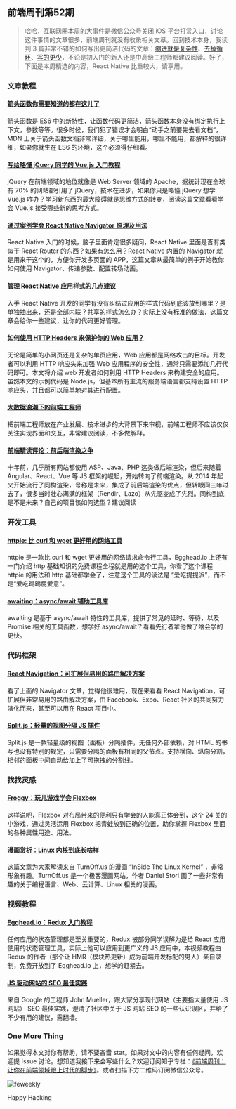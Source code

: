 ## 前端周刊第52期

> 哈哈，互联网圈本周的大事件是微信公众号关闭 iOS 平台打赏入口，讨论这件事情的文章很多，前端周刊就没有收录相关文章。回到技术本身，我读到 3 篇非常不错的如何写出更简洁代码的文章：<a href="http://jrsinclair.com/articles/2017/indentation-is-the-enemy-less-complex-javascript/">缩进就是复杂性</a>、<a href="http://jrsinclair.com/articles/2017/javascript-without-loops/">去掉循环</a>、<a href="http://jrsinclair.com/articles/2017/javascript-but-less-iffy/">写的更少</a>，不论是初入门的新人还是中高级工程师都建议阅读。好了，下面是本周精选的内容，React Native 比重较大，请享用。

### 文章教程

#### [箭头函数你需要知道的都在这儿了](https://developer.mozilla.org/en-US/docs/Web/JavaScript/Reference/Functions/Arrow_functions)

箭头函数是 ES6 中的新特性，让函数代码更简洁，箭头函数本身没有绑定执行上下文，参数等等。很多时候，我们犯了错误才会明白“动手之前要先去看文档”，MDN 上关于箭头函数文档非常详细，关于哪里能用，哪里不能用，都解释的很详细，如果你就生在 ES6 的环境，这个必须得仔细看。

#### [写给略懂 jQuery 同学的 Vue.js 入门教程](https://medium.freecodecamp.com/vue-js-introduction-for-people-who-know-just-enough-jquery-to-get-by-eab5aa193d77)

jQuery 在前端领域的地位就像是 Web Server 领域的 Apache，据统计现在全球有 70% 的网站都引用了 jQuery，技术在进步，如果你只是略懂 jQuery 想学 Vue.js 咋办？学习新东西的最大障碍就是思维方式的转变，阅读这篇文章看看学会 Vue.js 接受哪些新的思考方式。

#### [通过案例学会 React Native Navigator  原理及用法](https://medium.com/react-native-training/react-native-navigator-navigating-like-a-pro-in-react-native-3cb1b6dc1e30)

React Native 入门的时候，脑子里面肯定很多疑问，React Native 里面是否有类似于 React Router 的东西？如果有怎么用？React Native 内置的 Navigator 就是用来干这个的，方便你开发多页面的 APP，这篇文章从最简单的例子开始教你如何使用 Navigator、传递参数、配置转场动画。

#### [管理 React Native 应用样式的几点建议](https://medium.com/@tommylackemann/managing-styles-in-react-native-3546d3482d73)

入手 React Native 开发的同学有没有纠结过应用的样式代码到底该放到哪里？是单独抽出来，还是全部内联？共享的样式怎么办？实际上没有标准的做法，这篇文章会给你一些建议，让你的代码更好管理。

#### [如何使用 HTTP Headers 来保护你的 Web 应用？](https://juejin.im/post/58f5d3718d6d810057c18f75)

无论是简单的小网页还是复杂的单页应用，Web 应用都是网络攻击的目标。开发者可以利用 HTTP 响应头来加强 Web 应用程序的安全性，通常只需要添加几行代码即可。本文将介绍 web 开发者如何利用 HTTP Headers 来构建安全的应用。虽然本文的示例代码是 Node.js，但基本所有主流的服务端语言都支持设置 HTTP 响应头，并且都可以简单地对其进行配置。

#### [大数据浪潮下的前端工程师](https://zhuanlan.zhihu.com/p/25825404?group_id=837335635386826752)

把前端工程师放在产业发展、技术进步的大背景下来审视，前端工程师不应该仅仅关注实现界面和交互，非常建议阅读，不多做解释。

#### [前端精读评论：前后端渲染之争](https://zhuanlan.zhihu.com/p/26366128)

十年前，几乎所有网站都使用 ASP、Java、PHP 这类做后端渲染，但后来随着 Angular、React、Vue 等 JS 框架的崛起，开始转向了前端渲染。从 2014 年起又开始流行了同构渲染，号称是未来，集成了前后端渲染的优点，但转眼间三年过去了，很多当时壮心满满的框架（Rendlr、Lazo）从先驱变成了先烈。同构到底是不是未来？自己的项目该如何选型？建议阅读

### 开发工具

#### [httpie: 比 curl 和 wget 更好用的网络工具](https://github.com/jakubroztocil/httpie)

httpie 是一款比 curl 和 wget 更好用的网络请求命令行工具，Egghead.io 上还有一门介绍 http 基础知识的免费课程全程就是用的这个工具，你看了这个课程 httpie 的用法和 http 基础都学会了，注意这个工具的读法是 “爱吃提提派”，而不是“爱吃踢踢屁爱意”。

#### [awaiting：async/await 辅助工具库](https://hunterloftis.github.io/awaiting/)

awaiting 是基于 async/await 特性的工具库，提供了常见的延时、等待，以及 Promise 相关的工具函数，想学好 async/await？看看先行者拿他做了啥会学的更快。

### 代码框架

#### [React Navigation：可扩展但易用的路由解决方案](https://github.com/react-community/react-navigation)

看了上面的 Navigator 文章，觉得他很难用，现在来看看 React Navigation，可扩展但非常易用的路由解决方案，由 Facebook、Expo、React 社区的共同努力演化而来，甚至可以用在 React 项目中。

#### [Split.js：轻量的视图分隔 JS 插件](https://nathancahill.github.io/Split.js/)

Split.js 是一款轻量级的视图（面板）分隔插件，无任何外部依赖，对 HTML 的书写也没有特别的规定，只需要分隔的面板有相同的父节点。支持横向、纵向分割，相邻的面板中间自动给加上了可拖拽的分割线。

### 找找灵感

#### [Froggy：玩儿游戏学会 Flexbox](http://flexboxfroggy.com/)

这样说吧，Flexbox 对布局带来的便利只有学会的人能真正体会到，这个 24 关的小游戏，通过灵活运用 Flexbox 把青蛙放到正确的位置，助你掌握 Flexbox 里面的各种属性用途、用法。

#### [漫画赏析：Linux 内核到底长啥样](https://zhuanlan.zhihu.com/p/26379813)

这篇文章为大家解读来自 TurnOff.us 的漫画 “InSide The Linux Kernel” ，非常形象有趣。TurnOff.us 是一个极客漫画网站，作者 Daniel Stori 画了一些非常有趣的关于编程语言、Web、云计算、Linux 相关的漫画。

### 视频教程

#### [Egghead.io：Redux 入门教程](https://egghead.io/courses/getting-started-with-redux?utm_content=bufferec33f&utm_medium=social&utm_source=twitter.com&utm_campaign=buffer)

任何应用的状态管理都是至关重要的，Redux 被部分同学误解为是给 React 应用使用的状态管理工具，实际上他可以应用到更广义的 JS 应用中，本视频教程由 Redux 的作者（那个让 HMR（模块热更新）成为前端开发标配的男人）亲自录制，免费开放到了 Egghead.io 上，想学的赶紧去。

#### [JS 驱动网站的 SEO 最佳实践](https://www.youtube.com/watch?v=JlP5rBynK3E)

来自 Google 的工程师 John Mueller，跟大家分享现代网站（主要指大量使用 JS 网站） SEO 最佳实践，澄清了社区中关于 JS 网站 SEO 的一些认识误区，并给了不少有用的建议，需翻墙。

### One More Thing

如果觉得本文对你有帮助，请不要吝啬 star。如果对文中的内容有任何疑问，欢迎提 Issue 讨论。想知道我接下来会写些什么？欢迎订阅知乎专栏：[《前端周刊：让你在前端领域跟上时代的脚步》](https://zhuanlan.zhihu.com/feweekly)。或者扫描下方二维码订阅微信公众号。

![feweekly](http://www.feweekly.com/img/src/weekly/feweekly/qrcode.jpg)

Happy Hacking
